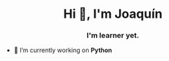 <h1 align="center">Hi 👋, I'm Joaquín</h1>
<h3 align="center">I'm learner yet.</h3>

- 🔭 I’m currently working on **Python**


